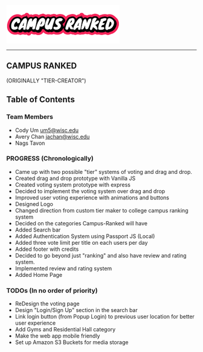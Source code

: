 <img src = "/client/public/asset/temp_logo.png" width = "300px">



<hr />

## CAMPUS RANKED 
(ORIGINALLY "TIER-CREATOR")

## Table of Contents

### Team Members
* Cody Um um5@wisc.edu
* Avery Chan jachan@wisc.edu
* Nags Tavon 



### PROGRESS (Chronologically)
* Came up with two possible "tier" systems of voting and drag and drop.
* Created drag and drop prototype with Vanilla JS
* Created voting system prototype with express
* Decided to implement the voting system over drag and drop
* Improved user voting experience with animations and buttons
* Designed Logo
* Changed direction from custom tier maker to college campus ranking system
* Decided on the categories Campus-Ranked will have
* Added Search bar
* Added Authentication System using Passport JS (Local)
* Added three vote limit per title on each users per day
* Added footer with credits
* Decided to go beyond just "ranking" and also have review and rating system.
* Implemented review and rating system
* Added Home Page

### TODOs (In no order of priority)
* ReDesign the voting page
* Design "Login/Sign Up" section in the search bar
* Link login button (from Popup Login) to previous user location for better user experience
* Add Gyms and Residential Hall category
* Make the web app mobile friendly
* Set up Amazon S3 Buckets for media storage


